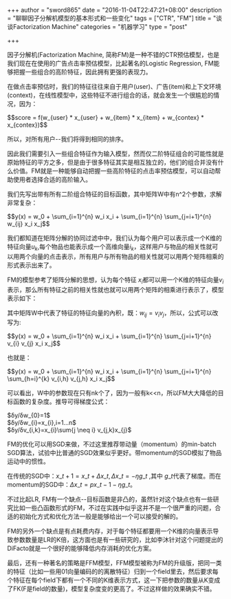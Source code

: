 +++
author = "sword865"
date = "2016-11-04T22:47:21+08:00"
description = "聊聊因子分解机模型的基本形式和一些变化"
tags = ["CTR", "FM"]
title = "谈谈Factorization Machine"
categories = "机器学习"
type = "post"

+++

因子分解机(Factorization Machine, 简称FM)是一种不错的CTR预估模型，也是我们现在在使用的广告点击率预估模型，比起著名的Logistic Regression, FM能够把握一些组合的高阶特征，因此拥有更强的表现力。

在做点击率预估时，我们的特征往往来自于用户(user)、广告(item)和上下文环境(context)，在线性模型中，这些特征不进行组合的话，就会发生一个很尴尬的情况，因为：

<div>$$score = f(w_{user} * x_{user} + w_{item} * x_{item} + w_{contex} * x_{contex})$$</div>

所以，对所有用户--我们将得到相同的排序。

因此我们需要引入一些组合特征作为输入模型，然而仅二阶特征组合的可能性就是原始特征的平方之多，但是由于很多特征其实是相互独立的，他们的组合并没有什么价值。FM就是一种能够自动把握一些高阶特征的点击率预估模型，可以自动帮助使用者选择合适的高阶输入。

我们先写出带有所有二阶组合特征的目标函数，其中矩阵W中有n^2个参数，求解非常复杂：

<div>$$y(x) = w_0 + \sum_{i=1}^{n} w_i x_i + \sum_{i=1}^{n} \sum_{j=i+1}^{n} w_{ij} x_i x_j$$</div>

我们都知道在矩阵分解的协同过滤中中，我们认为每个用户可以表示成一个K维的特征向量$u_k$,每个物品也能表示成一个高维向量$i_k$，这样用户与物品的相关性就可以用两个向量的点击表示，所有用户与所有物品的相关性就可以用两个矩阵相乘的形式表示出来了。

FM的模型参考了矩阵分解的思想，认为每个特征 $x_i$都可以用一个K维的特征向量$v_i$表示，那么所有特征之前的相关性就也就可以用两个矩阵的相乘进行表示了，模型表示如下：

其中矩阵W中代表了特征的特征向量的內积，既：$w_{ij}=v_i v_j$，所以，公式可以改写为:

<div>$$y(x) = w_0 + \sum_{i=1}^{n} w_i x_i + \sum_{i=1}^{n} \sum_{j=i+1}^{n} v_{i} v_{j} x_i x_j$$</div>

也就是：

<div>$$y(x) = w_0 + \sum_{i=1}^{n} w_i x_i + \sum_{i=1}^{n} \sum_{j=i+1}^{n} \sum_{h=i}^{k} v_{i,h} v_{j,h} x_i x_j$$</div>

可以看出，W中的参数现在只有nk个了，因为一般有k<<n，所以FM大大降低的目标函数的复杂度。推导可得梯度公式：

<div>$δy/δw_{0}=1$</div>

<div>$δy/δw_{i}=x_{i},i=1...n$</div>

<div>$δy/δv_{i,k}=x_{i}\sum{j \neq i} v_{j,k}x_{j}$</div>

FM的优化可以用SGD来做，不过这里推荐带动量（momentum）的min-batch SGD算法，试验中比普通的SGD效果似乎更好。带momentum的SGD模拟了物品运动中的惯性。

在传统的SGD中：<span>$x\_{t+1}=x\_t+Δx\_t,Δx\_t=-ŋg\_t$</span> ,其中 $g\_t$代表了梯度。而在momentum的SGD中：$Δx\_t=px\_{t-1}-ŋg\_t$。

不过比起LR, FM有一个缺点--目标函数是非凸的，虽然针对这个缺点也有一些研究比如一些凸函数形式的FM，不过在实践中似乎这并不是一个很严重的问题，合适的初始化方式和优化方法一般是能够给出一个可以接受的解的。

FM的另外一个缺点是有点耗费内存，对于每个特征都要用一个K维的向量表示导致参数数量是LR的K倍，这方面也是有一些研究的，比如李沐针对这个问题提出的DiFacto就是一个很好的能够降低内存消耗的优化方案。

最后，还有一种著名的策略是FFM模型，FFM模型被称为FM的升级版，把同一类的特征（比如一些用01向量编码的的离散特征）归到一个field里去，然后要求每个特征在每个field下都有一个不同的K维表示方式，这一下把参数的数量从K变成了FK(F是field的数量)，模型复杂度变的更高了。不过这样做的效果确实不错。
